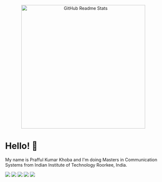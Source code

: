 
<p align="center">
 <img width="400px" src="https://codersera.com/blog/wp-content/uploads/2019/07/BLOG-23-L-3.jpg" align="center" alt="GitHub Readme Stats" />
  

# Hello! 👋

My name is Prafful Kumar Khoba and I'm doing Masters in Communication Systems from Indian Institute of Technology Roorkee, India. 


![](https://img.shields.io/badge/OS-Linux-informational?style=flat&logo=linux&logoColor=white&color=2bbc8a)
![](https://img.shields.io/badge/OS-Windows-informational?style=flat&logo=window&logoColor=white&color=2bbc8a)
![](https://img.shields.io/badge/Code-Python-informational?style=flat&logo=python&logoColor=white&color=2bbc8a)
![](https://img.shields.io/badge/Code-C++-informational?style=flat&logo=c&logoColor=white&color=2bbc8a)
![](https://img.shields.io/badge/Tools-Matlab-informational?style=flat&logo=Matlab&logoColor=white&color=2bbc8a)




<!--
**prafful-kumar/prafful-kumar** is a ✨ _special_ ✨ repository because its `README.md` (this file) appears on your GitHub profile.

Here are some ideas to get you started:

- 🔭 I’m currently working on ...
- 🌱 I’m currently learning ...
- 👯 I’m looking to collaborate on ...
- 🤔 I’m looking for help with ...
- 💬 Ask me about ...
- 📫 How to reach me: ...
- 😄 Pronouns: ...
- ⚡ Fun fact: ...
-->
